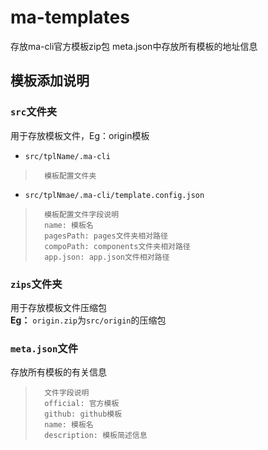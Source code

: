 # ma-templates
存放ma-cli官方模板zip包
meta.json中存放所有模板的地址信息

## 模板添加说明

### `src`文件夹  
用于存放模板文件，Eg：origin模板
* `src/tplName/.ma-cli`
>       模板配置文件夹
* `src/tplNmae/.ma-cli/template.config.json`
>       模板配置文件字段说明
>       name: 模板名
>       pagesPath: pages文件夹相对路径
>       compoPath: components文件夹相对路径
>       app.json: app.json文件相对路径

### `zips`文件夹  
用于存放模板文件压缩包  
**Eg：** `origin.zip`为`src/origin`的压缩包  

### `meta.json`文件   
存放所有模板的有关信息
>       文件字段说明
>       official: 官方模板
>       github: github模板
>       name: 模板名
>       description: 模板简述信息